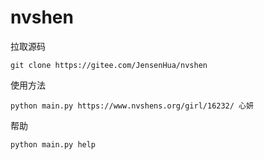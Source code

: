 # nvshen
拉取源码

```
git clone https://gitee.com/JensenHua/nvshen
```



使用方法

```
python main.py https://www.nvshens.org/girl/16232/ 心妍
```

帮助

```
python main.py help
```

